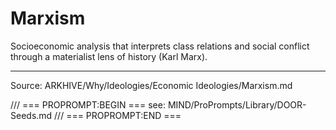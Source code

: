 # Marxism

Socioeconomic analysis that interprets class relations and social conflict through a materialist lens of history (Karl Marx).

---
Source: ARKHIVE/Why/Ideologies/Economic Ideologies/Marxism.md

/// === PROPROMPT:BEGIN ===
see: MIND/ProPrompts/Library/DOOR-Seeds.md
/// === PROPROMPT:END ===
